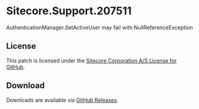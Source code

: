 # Sitecore.Support.207511
AuthenticationManager.SetActiveUser may fail with NullReferenceException

## License  
This patch is licensed under the [Sitecore Corporation A/S License for GitHub](https://github.com/sitecoresupport/Sitecore.Support.207511/blob/master/LICENSE).  

## Download  
Downloads are available via [GitHub Releases](https://github.com/sitecoresupport/Sitecore.Support.207511/releases).  
